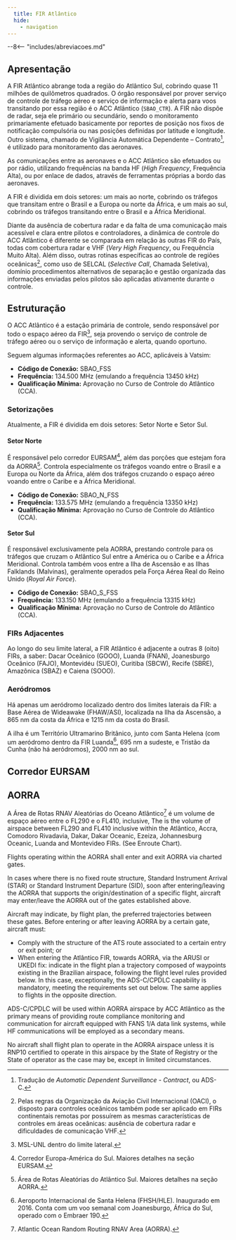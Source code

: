 ```yaml
---
  title: FIR Atlântico
  hide:
    - navigation
---
```


--8<-- "includes/abreviacoes.md"

## Apresentação

A FIR Atlântico abrange toda a região do Atlântico Sul, cobrindo quase 11 milhões de quilômetros quadrados. O órgão responsável por prover serviço de controle de tráfego aéreo e serviço de informação e alerta para voos transitando por essa região é o ACC Atlântico (`SBAO_CTR`). A FIR não dispõe de radar, seja ele primário ou secundário, sendo o monitoramento primariamente efetuado basicamente por reportes de posição nos fixos de notificação compulsória ou nas posições definidas por latitude e longitude. Outro sistema, chamado de Vigilância Automática Dependente – Contrato[^1], é utilizado para monitoramento das aeronaves.

[^1]:Tradução de *Automatic Dependent Surveillance - Contract*, ou ADS-C.

As comunicações entre as aeronaves e o ACC Atlântico são efetuados ou por rádio, utilizando frequências na banda HF (*High Frequency*, Frequência Alta), ou por enlace de dados, através de ferramentas próprias a bordo das aeronaves.

A FIR é dividida em dois setores: um mais ao norte, cobrindo os tráfegos que transitam entre o Brasil e a Europa ou norte da África, e um mais ao sul, cobrindo os tráfegos transitando entre o Brasil e a África Meridional.

Diante da ausência de cobertura radar e da falta de uma comunicação mais acessível e clara entre pilotos e controladores, a dinâmica de controle do ACC Atlântico é diferente se comparada em relação às outras FIR do País, todas com cobertura radar e VHF (*Very High Frequency*, ou Frequência Muito Alta). Além disso, outras rotinas específicas ao controle de regiões oceânicas[^2], como uso de SELCAL (*Selective Call*, Chamada Seletiva), domínio procedimentos alternativos de separação e gestão organizada das informações enviadas pelos pilotos são aplicadas ativamente durante o controle.

[^2]:Pelas regras da Organização da Aviação Civil Internacional (OACI), o disposto para controles oceânicos também pode ser aplicado em FIRs continentais remotas por possuírem as mesmas características de controles em áreas oceânicas: ausência de cobertura radar e dificuldades de comunicação VHF.

## Estruturação

O ACC Atlântico é a estação primária de controle, sendo responsável por todo o espaço aéreo da FIR[^3], seja provendo o serviço de controle de tráfego aéreo ou o serviço de informação e alerta, quando oportuno.

[^3]:MSL-UNL dentro do limite lateral.

Seguem algumas informações referentes ao ACC, aplicáveis à Vatsim:

- **Código de Conexão:** SBAO_FSS
- **Frequência:** 134.500 MHz (emulando a frequência 13450 kHz)
- **Qualificação Mínima:** Aprovação no Curso de Controle do Atlântico (CCA).

### Setorizações

Atualmente, a FIR é dividida em dois setores: Setor Norte e Setor Sul.

#### Setor Norte

É responsável pelo corredor EURSAM[^4], além das porções que estejam fora da AORRA[^5]. Controla especialmente os tráfegos voando entre o Brasil e a Europa ou Norte da África, além dos tráfegos cruzando o espaço aéreo voando entre o Caribe e a África Meridional.

[^4]:Corredor Europa-América do Sul. Maiores detalhes na seção EURSAM.
[^5]:Área de Rotas Aleatórias do Atlântico Sul. Maiores detalhes na seção AORRA.

- **Código de Conexão:** SBAO_N_FSS
- **Frequência:** 133.575 MHz (emulando a frequência 13350 kHz)
- **Qualificação Mínima:** Aprovação no Curso de Controle do Atlântico (CCA).

#### Setor Sul

É responsável exclusivamente pela AORRA, prestando controle para os tráfegos que cruzam o Atlântico Sul entre a América ou o Caribe e a África Meridional. Controla também voos entre a Ilha de Ascensão e as Ilhas Falklands (Malvinas), geralmente operados pela Força Aérea Real do Reino Unido (*Royal Air Force*).

- **Código de Conexão:** SBAO_S_FSS
- **Frequência:** 133.150 MHz (emulando a frequência 13315 kHz)
- **Qualificação Mínima:** Aprovação no Curso de Controle do Atlântico (CCA).

### FIRs Adjacentes

Ao longo do seu limite lateral, a FIR Atlântico é adjacente a outras 8 (oito) FIRs, a saber: Dacar Oceânico (GOOO), Luanda (FNAN), Joanesburgo Oceânico (FAJO), Montevidéu (SUEO), Curitiba (SBCW), Recife (SBRE), Amazônica (SBAZ) e Caiena (SOOO).

### Aeródromos

Há apenas um aeródromo localizado dentro dos limites laterais da FIR: a Base Aérea de Wideawake (FHAW/ASI), localizada na Ilha da Ascensão, a 865 nm da costa da África e 1215 nm da costa do Brasil.

A ilha é um Território Ultramarino Britânico, junto com Santa Helena (com um aeródromo dentro da FIR Luanda[^6], 695 nm a sudeste, e Tristão da Cunha (não há aeródromos), 2000 nm ao sul.

[^6]:Aeroporto Internacional de Santa Helena (FHSH/HLE). Inaugurado em 2016. Conta com um voo semanal com Joanesburgo, África do Sul, operado com o Embraer 190.

## Corredor EURSAM

## AORRA

A Área de Rotas RNAV Aleatórias do Oceano Atlântico[^7] é um volume de espaço aéreo entre o FL290 e o FL410, inclusive, 
The  is the volume of airspace between FL290 and FL410 inclusive within the Atlântico, Accra, Comodoro Rivadavia, Dakar, Dakar Oceanic, Ezeiza, Johannesburg Oceanic, Luanda and Montevideo FIRs. (See Enroute Chart).

[^7]:Atlantic Ocean Random Routing RNAV Area (AORRA).

Flights operating within the AORRA shall enter and exit AORRA via charted gates.

In cases where there is no fixed route structure, Standard Instrument Arrival (STAR) or Standard Instrument Departure (SID), soon after entering/leaving the AORRA that supports the origin/destination of a specific flight, aircraft may enter/leave the AORRA out of the gates established above.

Aircraft may indicate, by flight plan, the preferred trajectories between these gates. Before entering or after leaving AORRA by a certain gate, aircraft must:

- Comply with the structure of the ATS route associated to a certain entry or exit point; or
- When entering the Atlântico FIR, towards AORRA, via the ARUSI or UKEDI fix: indicate in the flight plan a trajectory composed of waypoints existing in the Brazilian airspace, following the flight level rules provided below. In this case, exceptionally, the ADS-C/CPDLC capability is mandatory, meeting the requirements set out below. The same applies to flights in the opposite direction.

ADS-C/CPDLC will be used within AORRA airspace by ACC Atlântico as the primary means of providing route compliance monitoring and communication for aircraft equipped with FANS 1/A data link systems, while HF communications will be employed as a secondary means.

No aircraft shall flight plan to operate in the AORRA airspace unless it is RNP10 certified to operate in this airspace by the State of Registry or the State of operator as the case may be, except in limited circumstances.